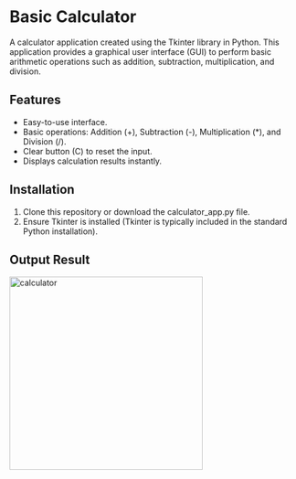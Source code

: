 # Basic Calculator 

A calculator application created using the Tkinter library in Python. This application provides a graphical user interface (GUI) to perform basic arithmetic operations such as addition, subtraction, multiplication, and division.

## Features
- Easy-to-use interface.
- Basic operations: Addition (+), Subtraction (-), Multiplication (*), and Division (/).
- Clear button (C) to reset the input.
- Displays calculation results instantly.

## Installation
1. Clone this repository or download the calculator_app.py file.
2. Ensure Tkinter is installed (Tkinter is typically included in the standard Python installation).

## Output Result

<img width="338" alt="calculator" src="https://github.com/user-attachments/assets/0ce9d019-4ef5-44d0-aee1-f75b164250bd" />
